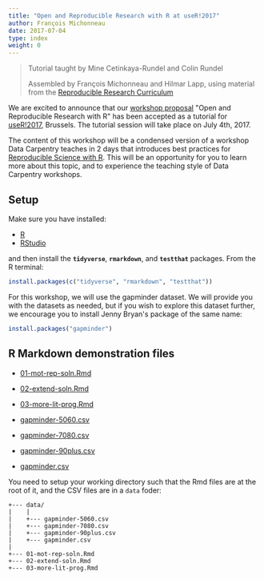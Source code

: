 ```yaml
---
title: "Open and Reproducible Research with R at useR!2017"
author: François Michonneau
date: 2017-07-04
type: index
weight: 0
---
```


> Tutorial taught by Mine Cetinkaya-Rundel and Colin Rundel
>
> Assembled by François Michonneau and Hilmar Lapp,
> using material from the [Reproducible Research Curriculum](http://www.datacarpentry.org/rr-workshop)

We are excited to announce that our [workshop proposal](proposal/) "Open and
Reproducible Research with R" has been accepted as a tutorial
for [useR!2017](http://www.user2017.brussels/), Brussels. The tutorial session
will take place on July 4th, 2017.

The content of this workshop will be a condensed version of a workshop Data
Carpentry teaches in 2 days that introduces best practices for [Reproducible
Science with R](http://www.datacarpentry.org/rr-workshop.). This will be an opportunity for you to learn more about this
topic, and to experience the teaching style of Data Carpentry workshops.

## Setup

Make sure you have installed:

- [R](https://cran.r-project.org)
- [RStudio](https://www.rstudio.com/products/rstudio/download/#download)

and then install the **`tidyverse`**, **`rmarkdown`**, and **`testthat`** packages. From the R terminal:

```r
install.packages(c("tidyverse", "rmarkdown", "testthat"))
```

For this workshop, we will use the gapminder dataset. We will provide you with the datasets as needed, but if you wish to explore this dataset further, we encourage you to install Jenny Bryan's package of the same name:

```r
install.packages("gapminder")
```

## R Markdown demonstration files

* [01-mot-rep-soln.Rmd](https://raw.githubusercontent.com/fmichonneau/2017-useR-reproducibility/master/material/01-mot-rep-soln.Rmd)
* [02-extend-soln.Rmd](https://raw.githubusercontent.com/fmichonneau/2017-useR-reproducibility/master/material/02-extend-soln.Rmd)
* [03-more-lit-prog.Rmd](https://raw.githubusercontent.com/fmichonneau/2017-useR-reproducibility/master/material/03-more-lit-prog.Rmd)

* [gapminder-5060.csv](https://github.com/fmichonneau/2017-useR-reproducibility/raw/master/material/data/gapminder-5060.csv)
* [gapminder-7080.csv](https://github.com/fmichonneau/2017-useR-reproducibility/raw/master/material/data/gapminder-7080.csv)
* [gapminder-90plus.csv](https://github.com/fmichonneau/2017-useR-reproducibility/raw/master/material/data/gapminder-90plus.csv)
* [gapminder.csv](https://github.com/fmichonneau/2017-useR-reproducibility/raw/master/material/data/gapminder.csv)


You need to setup your working directory such that the Rmd files are at the root of it, and the CSV files are in a `data` foder:

```
+--- data/
|    |
|    +--- gapminder-5060.csv
|    +--- gapminder-7080.csv
|    +--- gapminder-90plus.csv
|    +--- gapminder.csv
|
+--- 01-mot-rep-soln.Rmd
+--- 02-extend-soln.Rmd
+--- 03-more-lit-prog.Rmd

```
